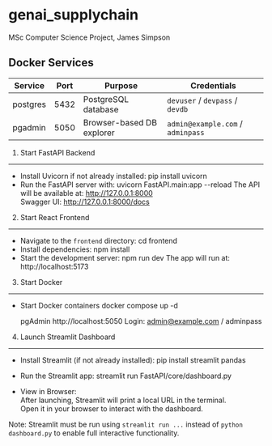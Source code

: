 # genai_supplychain
MSc Computer Science Project, James Simpson

## Docker Services

| Service   | Port | Purpose                   | Credentials                            |
|-----------|------|---------------------------|----------------------------------------|
| postgres  | 5432 | PostgreSQL database       | `devuser` / `devpass` / `devdb`       |
| pgadmin   | 5050 | Browser-based DB explorer | `admin@example.com` / `adminpass`     |


1) Start FastAPI Backend
------------------------

- Install Uvicorn if not already installed:
    pip install uvicorn
- Run the FastAPI server with:
    uvicorn FastAPI.main:app --reload
  The API will be available at: http://127.0.0.1:8000  
  Swagger UI: http://127.0.0.1:8000/docs


2) Start React Frontend
------------------------

- Navigate to the `frontend` directory:
    cd frontend
- Install dependencies:
    npm install
- Start the development server:
    npm run dev
  The app will run at: http://localhost:5173

3) Start Docker
------------------------
- Start Docker containers
    docker compose up -d

  pgAdmin http://localhost:5050
  Login: admin@example.com / adminpass


4) Launch Streamlit Dashboard
-----------------------------

- Install Streamlit (if not already installed):
    pip install streamlit pandas

- Run the Streamlit app:
    streamlit run FastAPI/core/dashboard.py

- View in Browser:  
   After launching, Streamlit will print a local URL in the terminal.  
   Open it in your browser to interact with the dashboard.

Note: Streamlit must be run using `streamlit run ...` instead of `python dashboard.py` to enable full interactive 
functionality.
